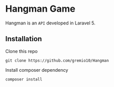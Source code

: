 # Hangman Game

Hangman is an `API` developed in Laravel 5.

## Installation

Clone this repo

```
git clone https://github.com/gremio10/Hangman
```

Install composer dependency

```
composer install
```